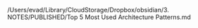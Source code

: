 /Users/evad/Library/CloudStorage/Dropbox/obsidian/3. NOTES/PUBLISHED/Top 5 Most Used Architecture Patterns.md